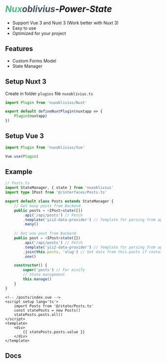 # <i style='color: #4dba87;'>Nux</i><i style='color: #425466'>oblivius</i>-<i>Power-State</i>
* Support Vue 3 and Nuxt 3 (Work better with Nuxt 3)
* Easy to use
* Optimized for your project

## Features

* Custom Forms Model
* State Manager

## Setup Nuxt 3 
Create in folder `plugins` file `nuxoblivius.ts`
```ts
import Plugin from 'nuxoblivius/Nuxt'

export default defineNuxtPlugin(nuxtapp => {
    Plugin(nuxtapp)
})
```
## Setup Vue 3
```ts
import Plugin from 'nuxoblivius/Vue'

Vue.use(Plugin)
```

## Example
```ts
// Posts.ts
import StateManager, { state } from 'nuxoblivius' 
import type IPost from '@/interfaces/Posts.ts'

export default class Posts extends StateManager {
    // Get many posts from Backend
    public posts = <IPost>state([])
        .api('/api/posts') // Fetch
        .template('yii2-data-provider') // Template for parsing from api
        .many()
    
    // Get one post from Backend
    public post = <IPost>state({})
        .api('/api/posts') // Fetch
        .template('yii2-data-provider') // Template for parsing from api
        .join(this.posts, 'slug') // Get data from this.posts if contains
        .one()

    constructor() {
        super('posts') // For minify
        // State management
        this.manage()
    }
}
```
```vue
<!-- /posts/index.vue -->
<script setup lang='ts'>
    import Posts from '@/state/Posts.ts'
    const statePosts = new Posts()
    statePosts.posts.all()
</script>
<template>
    <div>
        {{ statePosts.posts.value }}
    </div>
</template>
```

## Docs